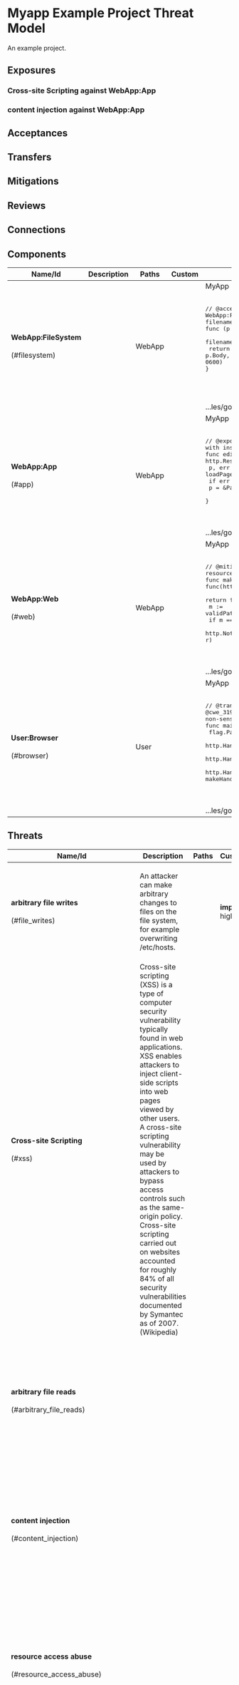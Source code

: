 # Myapp Example Project Threat Model

An example project.

## Exposures

### Cross-site Scripting against WebApp:App

### content injection against WebApp:App

## Acceptances

## Transfers

## Mitigations

## Reviews

## Connections

## Components

| Name/Id | Description | Paths | Custom | Source |
| ------- | ----------- | ----- | ------ | ------ |
| **WebApp:FileSystem**<br><br>(#filesystem) |  |  WebApp<br/>  |  | MyApp Example Project<br><br><pre>// @accepts #file_writes to WebApp:FileSystem with filename restrictions that limit the possible filenames written to by an attacker<br>func (p *Page) save() error {<br>    filename := p.Title + ".txt"<br>    return ioutil.WriteFile(filename, p.Body, 0600)<br>}<br><br></pre><br><br>...les/go_source/simple_web.go:1 |
| **WebApp:App**<br><br>(#app) |  |  WebApp<br/>  |  | MyApp Example Project<br><br><pre>// @exposes WebApp:App to #xss with insufficient input validation<br>func editHandler(w http.ResponseWriter, r *http.Request, title string) {<br>    p, err := loadPage(title)<br>    if err != nil {<br>        p = &Page{Title: title}<br>    }<br></pre><br><br>...les/go_source/simple_web.go:1 |
| **WebApp:Web**<br><br>(#web) |  |  WebApp<br/>  |  | MyApp Example Project<br><br><pre>// @mitigates WebApp:Web against resource access abuse with basic input validation<br>func makeHandler(fn func(http.ResponseWriter, *http.Request, string)) http.HandlerFunc {<br>    return func(w http.ResponseWriter, r *http.Request) {<br>        m := validPath.FindStringSubmatch(r.URL.Path)<br>        if m == nil {<br>            http.NotFound(w, r)<br></pre><br><br>...les/go_source/simple_web.go:1 |
| **User:Browser**<br><br>(#browser) |  |  User<br/>  |  | MyApp Example Project<br><br><pre>// @transfers @cwe_319_cleartext_transmission from WebApp:Web to User:Browser with non-sensitive information<br>func main() {<br>    flag.Parse()<br>    http.HandleFunc("/view/", makeHandler(viewHandler))<br>    http.HandleFunc("/edit/", makeHandler(editHandler))<br>    http.HandleFunc("/save/", makeHandler(saveHandler))<br></pre><br><br>...les/go_source/simple_web.go:1 |

## Threats

| Name/Id | Description | Paths | Custom | Source |
| ------- | ----------- | ----- | ------ | ------ |
| **arbitrary file writes**<br><br>(#file_writes) | An attacker can make arbitrary changes to files on the file system, for example overwriting /etc/hosts. |  | **impact**: high<br> | MyApp Example Project<br><br><pre><br>package main<br><br>import (<br>    "flag"<br></pre><br><br>...les/go_source/simple_web.go:5 |
| **Cross-site Scripting**<br><br>(#xss) | Cross-site scripting (XSS) is a type of computer security vulnerability typically found in web applications. XSS enables <br>attackers to inject client-side scripts into web pages viewed by other users. A cross-site scripting vulnerability may be <br>used by attackers to bypass access controls such as the same-origin policy. Cross-site scripting carried out on websites <br>accounted for roughly 84% of all security vulnerabilities documented by Symantec as of 2007. (Wikipedia) |  |  | MyApp Example Project<br><br><pre><br>package main<br><br>import (<br>    "flag"<br></pre><br><br>...les/go_source/simple_web.go:5 |
| **arbitrary file reads**<br><br>(#arbitrary_file_reads) |  |  |  | MyApp Example Project<br><br><pre>// @accepts arbitrary file reads to WebApp:FileSystem with filename restrictions<br>func loadPage(title string) (*Page, error) {<br>    filename := title + ".txt"<br>    body, err := ioutil.ReadFile(filename)<br>    if err != nil {<br>        return nil, err<br></pre><br><br>...les/go_source/simple_web.go:1 |
| **content injection**<br><br>(#content_injection) |  |  |  | MyApp Example Project<br><br><pre>// @exposes WebApp:App to content injection with insufficient input validation<br>func saveHandler(w http.ResponseWriter, r *http.Request, title string) {<br>    body := r.FormValue("body")<br>    p := &Page{Title: title, Body: []byte(body)}<br>    err := p.save()<br>    if err != nil {<br></pre><br><br>...les/go_source/simple_web.go:1 |
| **resource access abuse**<br><br>(#resource_access_abuse) |  |  |  | MyApp Example Project<br><br><pre>// @mitigates WebApp:Web against resource access abuse with basic input validation<br>func makeHandler(fn func(http.ResponseWriter, *http.Request, string)) http.HandlerFunc {<br>    return func(w http.ResponseWriter, r *http.Request) {<br>        m := validPath.FindStringSubmatch(r.URL.Path)<br>        if m == nil {<br>            http.NotFound(w, r)<br></pre><br><br>...les/go_source/simple_web.go:1 |
| **privilege escalation**<br><br>(#privilege_escalation) |  |  |  | MyApp Example Project<br><br><pre>// @mitigates WebApp:Web against privilege escalation with non-privileged port<br>func main() {<br>    flag.Parse()<br>    http.HandleFunc("/view/", makeHandler(viewHandler))<br>    http.HandleFunc("/edit/", makeHandler(editHandler))<br>    http.HandleFunc("/save/", makeHandler(saveHandler))<br></pre><br><br>...les/go_source/simple_web.go:1 |
| **@cwe_319_cleartext_transmission**<br><br>(#cwe_319_cleartext_transmission) |  |  |  | MyApp Example Project<br><br><pre>// @transfers @cwe_319_cleartext_transmission from WebApp:Web to User:Browser with non-sensitive information<br>func main() {<br>    flag.Parse()<br>    http.HandleFunc("/view/", makeHandler(viewHandler))<br>    http.HandleFunc("/edit/", makeHandler(editHandler))<br>    http.HandleFunc("/save/", makeHandler(saveHandler))<br></pre><br><br>...les/go_source/simple_web.go:1 |
| **An example library threat**<br><br>(#an_example_library_threat) | Must fill this in a bit I think |  | **impact**: high<br> | CWE Threat Library<br><br><pre></pre><br><br>./cwe.threatspec.txt:5 |
| **Another library threat**<br><br>(#another_library_threat) | Just for good measure |  | **impact**: low<br> | CWE Threat Library<br><br><pre></pre><br><br>./cwe.threatspec.txt:5 |

## Controls

| Name/Id | Description | Paths | Custom | Source |
| ------- | ----------- | ----- | ------ | ------ |
| **basic input validation**<br><br>(#basic_input_validation) |  |  |  | MyApp Example Project<br><br><pre>// @mitigates WebApp:Web against resource access abuse with basic input validation<br>func makeHandler(fn func(http.ResponseWriter, *http.Request, string)) http.HandlerFunc {<br>    return func(w http.ResponseWriter, r *http.Request) {<br>        m := validPath.FindStringSubmatch(r.URL.Path)<br>        if m == nil {<br>            http.NotFound(w, r)<br></pre><br><br>...les/go_source/simple_web.go:1 |
| **non-privileged port**<br><br>(#nonprivileged_port) |  |  |  | MyApp Example Project<br><br><pre>// @mitigates WebApp:Web against privilege escalation with non-privileged port<br>func main() {<br>    flag.Parse()<br>    http.HandleFunc("/view/", makeHandler(viewHandler))<br>    http.HandleFunc("/edit/", makeHandler(editHandler))<br>    http.HandleFunc("/save/", makeHandler(saveHandler))<br></pre><br><br>...les/go_source/simple_web.go:1 |





